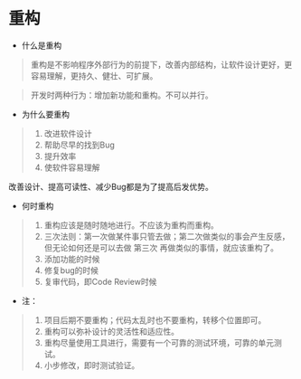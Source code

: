 # 重构

- 什么是重构

> 重构是不影响程序外部行为的前提下，改善内部结构，让软件设计更好，更容易理解，更持久、健壮、可扩展。

> 开发时两种行为：增加新功能和重构。不可以并行。

- 为什么要重构

> 1. 改进软件设计
> 2. 帮助尽早的找到Bug
> 3. 提升效率
> 4. 使软件容易理解

改善设计、提高可读性、减少Bug都是为了提高后发优势。

- 何时重构

> 1. 重构应该是随时随地进行。不应该为重构而重构。
> 2. 三次法则：第一次做某件事只管去做；第二次做类似的事会产生反感，但无论如何还是可以去做 第三次 再做类似的事情，就应该重构了。
> 3. 添加功能的时候
> 4. 修复bug的时候
> 5. 复审代码，即Code Review时候

- 注：
> 1. 项目后期不要重构；代码太乱时也不要重构，转移个位置即可。
> 2. 重构可以弥补设计的灵活性和适应性。
> 3. 重构尽量使用工具进行，需要有一个可靠的测试环境，可靠的单元测试。
> 4. 小步修改，即时测试验证。